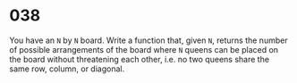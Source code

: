 [_metadata_:number]:-      "38"
[_metadata_:difficulty]:-  "Hard"
[_metadata_:asker]:-       "Microsoft"

# 038

You have an `N` by `N` board. Write a function that, given `N`, returns the number of possible arrangements of the board where `N` queens can be placed on the board without threatening each other, i.e. no two queens share the same row, column, or diagonal.
